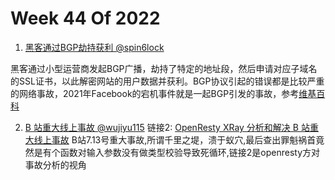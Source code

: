 # Week 44 Of 2022

1. [黑客通过BGP劫持获利 @spin6lock](https://www.solidot.org/story?sid=72867)

黑客通过小型运营商发起BGP广播，劫持了特定的地址段，然后申请对应子域名的SSL证书，以此解密网站的用户数据并获利。BGP协议引起的错误都是比较严重的网络事故，2021年Facebook的宕机事件就是一起BGP引发的事故，参考[维基百科](https://zh.wikipedia.org/zh-cn/%E8%BE%B9%E7%95%8C%E7%BD%91%E5%85%B3%E5%8D%8F%E8%AE%AE)

2. [B 站重大线上事故 @wujiyu115](https://mp.weixin.qq.com/s/nGtC5lBX_Iaj57HIdXq3Qg)  链接2:  [OpenResty XRay 分析和解决 B 站重大线上事故](https://blog.openresty.com.cn/cn/bilibili-xray-incident/)
B站7.13号重大事故,所谓千里之堤，溃于蚁穴,最后查出罪魁祸首竟然是有个函数对输入参数没有做类型校验导致死循环,链接2是openresty方对事故分析的视角
